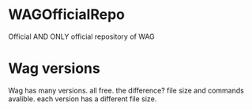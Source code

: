 # WAGOfficialRepo
Official AND ONLY official repository of WAG

# Wag versions
Wag has many versions. all free. the difference? file size and commands avalible. each version has a different file size.
